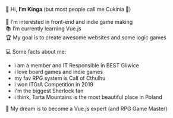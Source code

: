 👋 Hi, <b>I’m Kinga</b> (but most people call me Cukinia 🥒)
</br>
</br> 👀 I’m interested in front-end and indie game making
</br> 📚 I’m currently learning Vue.js
</br> 🏆 My goal is to create awesome websites and some logic games
 
💻 Some facts about me:
- i am a member and IT Responsible in BEST Gliwice
- i love board games and indie games
-  my fav RPG system is Call of Cthulhu
- i won ITGrA Competition in 2019
- i'm the biggest Sherlock fan
- i think, Tarta Mountains is the most beautiful place in Poland

💭 My dream is to become a Vue.js expert (and RPG Game Master)

<!---
N19r4/N19r4 is a ✨ special ✨ repository because its `README.md` (this file) appears on your GitHub profile.
You can click the Preview link to take a look at your changes.
--->
